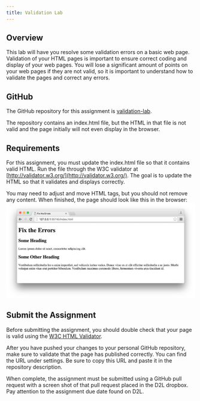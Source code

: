 ```yaml
---
title: Validation Lab
---
```


## Overview
This lab will have you resolve some validation errors on a basic web page.  Validation of your HTML pages is important to ensure correct coding and display of your web pages. You will lose a significant amount of points on your web pages if they are not valid, so it is important to understand how to validate the pages and correct any errors.

## GitHub
The GitHub repository for this assignment is [validation-lab](https://github.com/htc-ccis1301/validation-lab).

The repository contains an index.html file, but the HTML in that file is not valid and the page initially will not even display in the browser.

## Requirements
For this assignment, you must update the index.html file so that it contains valid HTML.  Run the file through the W3C validator at [http://validator.w3.org/](http://validator.w3.org/). The goal is to update the HTML so that it validates and displays correctly.

You may need to adjust and move HTML tags, but you should not remove any content.  When finished, the page should look like this in the browser:
<img src="../assets/images/validation-lab-page.png" alt="View of final Validation Lab page in browser.">

## Submit the Assignment
Before submitting the assignment, you should double check that your page is valid using the [W3C HTML Validator](http://validator.w3.org/).  

After you have pushed your changes to your personal GitHub repository, make sure to validate that the page has published correctly.  You can find the URL under settings.  Be sure to copy this URL and paste it in the repository description.

When complete, the assignment must be submitted using a GitHub pull request with a screen shot of that pull request placed in the D2L dropbox.  Pay attention to the assignment due date found on D2L.
